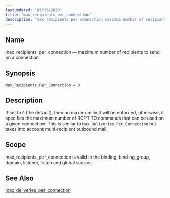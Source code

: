 ```yaml
---
lastUpdated: "03/26/2020"
title: "max_recipients_per_connection"
description: "max recipients per connection maximum number of recipients to send on a connection Max Recipients Per Connection 0 If set to 0 the default then no maximum limit will be enforced otherwise it specifies the maximum number of RCPT TO commands that can be used on a given connection This..."
---
```


<a name="conf.ref.max_recipients_per_connection"></a> 
## Name

max_recipients_per_connection — maximum number of recipients to send on a connection

## Synopsis

`Max_Recipients_Per_Connection = 0`

<a name="idp10208144"></a> 
## Description

If set to `0` (the default), then no maximum limit will be enforced, otherwise, it specifies the maximum number of RCPT TO commands that can be used on a given connection. This is similar to `Max_Deliveries_Per_Connection` but takes into account multi-recipient outbound mail.

<a name="idp10211184"></a> 
## Scope

max_recipients_per_connection is valid in the binding, binding_group, domain, listener, listen and global scopes.

<a name="idp10213600"></a> 
## See Also

[max_deliveries_per_connection](/momentum/3/3-reference/3-reference-conf-ref-max-deliveries-per-connection)